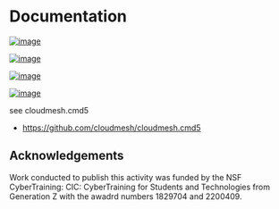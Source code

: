 Documentation
=============


[![image](https://img.shields.io/travis/TankerHQ/cloudmesh-progress.svg?branch=main)](https://travis-ci.org/TankerHQ/cloudmesn-progress)

[![image](https://img.shields.io/pypi/pyversions/cloudmesh-progress.svg)](https://pypi.org/project/cloudmesh-progress)

[![image](https://img.shields.io/pypi/v/cloudmesh-progress.svg)](https://pypi.org/project/cloudmesh-progress/)

[![image](https://img.shields.io/github/license/TankerHQ/python-cloudmesh-progress.svg)](https://github.com/TankerHQ/python-cloudmesh-progress/blob/main/LICENSE)

see cloudmesh.cmd5

* https://github.com/cloudmesh/cloudmesh.cmd5

## Acknowledgements

Work conducted to publish this activity was funded by the NSF
CyberTraining: CIC: CyberTraining for Students and Technologies
from Generation Z with the awadrd numbers 1829704 and 2200409.
